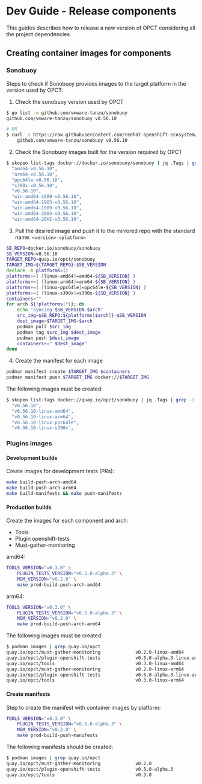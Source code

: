 # Dev Guide - Release components

This guides describes how to release a new version of OPCT considering all the project dependencies.

## Creating container images for components

### Sonobuoy

Steps to check if Sonobuoy provides images to the target platform in the version used by OPCT:

1) Check the sonobuoy version used by OPCT
```bash
$ go list -m github.com/vmware-tanzu/sonobuoy
github.com/vmware-tanzu/sonobuoy v0.56.10

# OR
$ curl -s https://raw.githubusercontent.com/redhat-openshift-ecosystem/provider-certification-tool/main/go.mod | grep 'github.com/vmware-tanzu/sonobuoy'
    github.com/vmware-tanzu/sonobuoy v0.56.10
```

2) Check the Sonobuoy images built for the version required by OPCT
```bash
$ skopeo list-tags docker://docker.io/sonobuoy/sonobuoy | jq .Tags | grep -i v0.56.10
  "amd64-v0.56.10",
  "arm64-v0.56.10",
  "ppc64le-v0.56.10",
  "s390x-v0.56.10",
  "v0.56.10",
  "win-amd64-1809-v0.56.10",
  "win-amd64-1903-v0.56.10",
  "win-amd64-1909-v0.56.10",
  "win-amd64-2004-v0.56.10",
  "win-amd64-20H2-v0.56.10",
```

3) Pull the desired image and push it to the mirrored repo with the standard name: `<version>-<platform>`
```bash
SB_REPO=docker.io/sonobuoy/sonobuoy
SB_VERSION=v0.56.10
TARGET_REPO=quay.io/opct/sonobuoy
TARGET_IMG=${TARGET_REPO}:$SB_VERSION
declare -A platforms=()
platforms+=( [linux-amd64]=amd64-${SB_VERSION} )
platforms+=( [linux-arm64]=arm64-${SB_VERSION} )
platforms+=( [linux-ppc64le]=ppc64le-${SB_VERSION} )
platforms+=( [linux-s390x]=s390x-${SB_VERSION} )
containers=""
for arch ${!platforms[*]}; do
    echo "syncing $SB_VERSION-$arch"
    src_img=$SB_REPO:${platforms[$arch]}-$SB_VERSION
    dest_image=$TARGET_IMG-$arch
    podman pull $src_img
    podman tag $src_img $dest_image
    podman push $dest_image
    containers+=" $dest_image"
done
```
4) Create the manifest for each image
```bash
podman manifest create $TARGET_IMG $containers
podman manifest push $TARGET_IMG docker://$TARGET_IMG
```

The following images must be created:

```bash
$ skopeo list-tags docker://quay.io/opct/sonobuoy | jq .Tags | grep -i v0.56.10
  "v0.56.10",
  "v0.56.10-linux-amd64",
  "v0.56.10-linux-arm64",
  "v0.56.10-linux-ppc64le",
  "v0.56.10-linux-s390x",
```

### Plugins images

#### Development builds

Create images for development tests (PRs):

```bash
make build-push-arch-amd64
make build-push-arch-arm64
make build-manifests && make push-manifests
```

#### Production builds

Create the images for each component and arch:

- Tools
- Plugin openshift-tests
- Must-gather-monitoring

amd64:

```bash
TOOLS_VERSION="v0.3.0" \
    PLUGIN_TESTS_VERSION="v0.5.0-alpha.3" \
    MGM_VERSION="v0.2.0" \
    make prod-build-push-arch-amd64
```

arm64:

```bash
TOOLS_VERSION="v0.3.0" \
    PLUGIN_TESTS_VERSION="v0.5.0-alpha.3" \
    MGM_VERSION="v0.2.0" \
    make prod-build-push-arch-arm64
```

The following images must be created:

```bash
$ podman images | grep quay.io/opct
quay.io/opct/must-gather-monitoring             v0.2.0-linux-amd64                163337b90d21  2 days ago     300 MB
quay.io/opct/plugin-openshift-tests             v0.5.0-alpha.3-linux-amd64        dcad3b42447f  2 days ago     254 MB
quay.io/opct/tools                              v0.3.0-linux-amd64                ef6d90ac44cb  2 days ago     254 MB
quay.io/opct/must-gather-monitoring             v0.2.0-linux-arm64                b105537c3414  2 days ago     374 MB
quay.io/opct/plugin-openshift-tests             v0.5.0-alpha.3-linux-arm64        a34e547c1ac0  2 days ago     300 MB
quay.io/opct/tools                              v0.3.0-linux-arm64                c9c55203dad5  2 days ago     300 MB
```


#### Create manifests

Step to create the manifest with container images by platform:

```bash
TOOLS_VERSION="v0.3.0" \
    PLUGIN_TESTS_VERSION="v0.5.0-alpha.3" \
    MGM_VERSION="v0.2.0" \
    make prod-build-push-manifests
```

The following manifests should be created:

```bash
$ podman images | grep quay.io/opct
quay.io/opct/must-gather-monitoring             v0.2.0                            fe82f161a8f4  2 days ago     844 B
quay.io/opct/plugin-openshift-tests             v0.5.0-alpha.3                    b323006580af  2 days ago     860 B
quay.io/opct/tools                              v0.3.0                            faa9f430f3e8  2 days ago     810 B
```